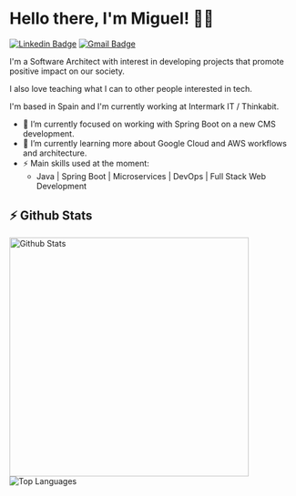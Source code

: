 # Hello there, I'm Miguel! 👋🏽

[![Linkedin Badge](https://img.shields.io/badge/-mavilaf-blue?style=flat-square&logo=Linkedin&logoColor=white&link=https://www.linkedin.com/in/mavilaf/)](https://www.linkedin.com/in/mavilaf/)
[![Gmail Badge](https://img.shields.io/badge/-miguelangelvilaf+github@gmail.com-c14438?style=flat-square&logo=Gmail&logoColor=white&link=mailto:miguelangelvilaf+github@gmail.com)](mailto:miguelangelvilaf+github@gmail.com)

I'm a Software Architect with interest in developing projects that promote positive impact on our society.

I also love teaching what I can to other people interested in tech.

I'm based in Spain and I'm currently working at Intermark IT / Thinkabit.

- 🔭 I’m currently focused on working with Spring Boot on a new CMS development.
- 🌱 I’m currently learning more about Google Cloud and AWS workflows and architecture.
- ⚡ Main skills used at the moment:
  - Java | Spring Boot | Microservices | DevOps | Full Stack Web Development

## ⚡ Github Stats
<p align="justify">
  <a href="https://github.com/miguelangelvilaf/github-readme-stats">
    <img width="420" align="left" alt="Github Stats" src="https://github-readme-stats.vercel.app/api?username=miguelangelvilaf&count_private=true&show_icons=true&theme=buefy&hide_border=true" />
  </a>
  <a href="https://github.com/miguelangelvilaf/github-readme-stats">
    <img align="left" alt="Top Languages" src="https://github-readme-stats.vercel.app/api/top-langs/?username=miguelangelvilaf&layout=compact&langs_count=6&theme=buefy&hide_border=true" />
  </a>
</p>
